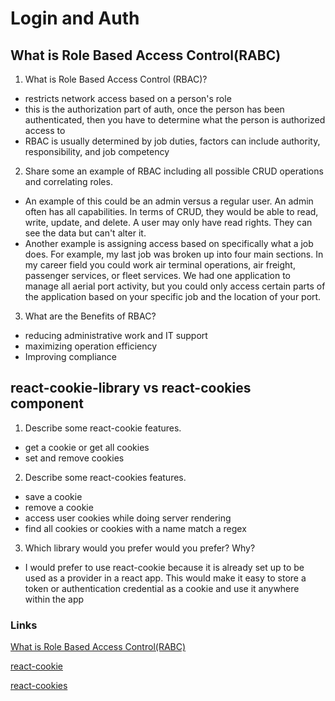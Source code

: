 # Login and Auth

## What is Role Based Access Control(RABC)
1. What is Role Based Access Control (RBAC)?
- restricts network access based on a person's role
- this is the authorization part of auth, once the person has been authenticated, then you have to determine what the person is authorized access to
- RBAC is usually determined by job duties, factors can include authority, responsibility, and job competency
2. Share some an example of RBAC including all possible CRUD operations and correlating roles.
- An example of this could be an admin versus a regular user. An admin often has all capabilities. In terms of CRUD, they would be able to read, write, update, and delete. A user may only have read rights. They can see the data but can't alter it.
- Another example is assigning access based on specifically what a job does. For example, my last job was broken up into four main sections. In my career field you could work air terminal operations, air freight, passenger services, or fleet services. We had one application to manage all aerial port activity, but you could only access certain parts of the application based on your specific job and the location of your port.

3. What are the Benefits of RBAC?
- reducing administrative work and IT support
- maximizing operation efficiency
- Improving compliance

## react-cookie-library vs react-cookies component
1. Describe some react-cookie features.
- get a cookie or get all cookies
- set and remove cookies

2. Describe some react-cookies features.
- save a cookie
- remove a cookie
- access user cookies while doing server rendering
- find all cookies or cookies with a name match a regex

3. Which library would you prefer would you prefer? Why?
- I would prefer to use react-cookie because it is already set up to be used as a provider in a react app. This would make it easy to store a token or authentication credential as a cookie and use it anywhere within the app

### Links
[What is Role Based Access Control(RABC)](https://digitalguardian.com/blog/what-role-based-access-control-rbac-examples-benefits-and-more)

[react-cookie](https://www.npmjs.com/package/react-cookie)

[react-cookies](https://www.npmjs.com/package/react-cookies)